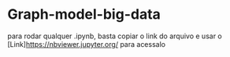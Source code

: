 # Graph-model-big-data
para rodar qualquer .ipynb, basta copiar o link do arquivo e usar o [Link]https://nbviewer.jupyter.org/
para acessalo

